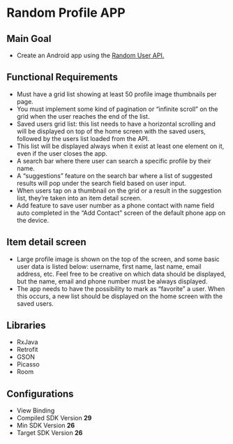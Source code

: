 # Random Profile APP

## Main Goal
- Create an Android app using the [Random User API.](https://randomuser.me/documentation)

## Functional Requirements
 - Must have a grid list showing at least 50 profile image thumbnails per page.
 - You must implement some kind of pagination or “infinite scroll” on the grid when the user
reaches the end of the list.
- Saved users grid list: this list needs to have a horizontal scrolling and will be displayed on
top of the home screen with the saved users, followed by the users list loaded from the
API.
- This list will be displayed always when it exist at least one element on it, even if the user
closes the app.
- A search bar where there user can search a specific profile by their name.
- A “suggestions” feature on the search bar where a list of suggested results will pop under
the search field based on user input.
- When users tap on a thumbnail on the grid or a result in the suggestion list, they’re taken
into an item detail screen.
- Add feature to save user number as a phone contact with name field auto completed in
the “Add Contact” screen of the default phone app on the device.

## Item detail screen
- Large profile image is shown on the top of the screen, and some basic user data is listed below: username, first name, last name, email address, etc. Feel free to be creative on which data should be displayed, but the name, email and phone number must be always displayed.
- The app needs to have the possibility to mark as “favorite” a user. When this occurs, a new list should be displayed on the home screen with the saved users.

## Libraries
- RxJava
- Retrofit
- GSON
- Picasso
- Room

## Configurations
- View Binding
- Compiled SDK Version **29**
- Min SDK Version **26**
- Target SDK Version **26**
